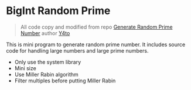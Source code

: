 # BigInt Random Prime

> All code copy and modified from repo
[Generate Random Prime Number](https://github.com/dn9uy3n/Generate_Random_Prime_Number)
author [Y4to](https://github.com/dn9uy3n)

This is mini program to generate random prime number. It includes source
code for handling large numbers and large prime numbers.

- Only use the system library
- Mini size
- Use Miller Rabin algorithm
- Filter multiples before putting Miller Rabin
